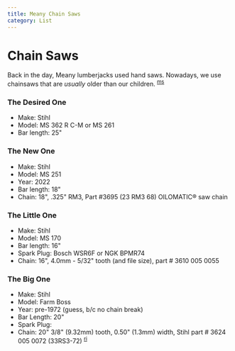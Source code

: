 ```yaml
---
title: Meany Chain Saws
category: List
---
```

# Chain Saws

Back in the day, Meany lumberjacks used hand saws. Nowadays, we use chainsaws that are _usually_ older than our children. <sup>[ms][]</sup>

### The Desired One

- Make: Stihl
- Model: MS 362 R C-M  or MS 261
- Bar length: 25"


### The New One

- Make: Stihl
- Model: MS 251
- Year: 2022
- Bar length: 18"
- Chain: 18", .325" RM3, Part #3695 (23 RM3 68) OILOMATIC® saw chain


### The Little One

- Make: Stihl
- Model: MS 170
- Bar length: 16"
- Spark Plug: Bosch WSR6F or NGK BPMR74
- Chain: 16", 4.0mm - 5/32" tooth (and file size), part # 3610 005 0055


### The Big One

- Make: Stihl
- Model: Farm Boss
- Year: pre-1972 (guess, b/c no chain break)
- Bar Length: 20"
- Spark Plug: 
- Chain: 20" 3/8" (9.32mm) tooth, 0.50" (1.3mm) width, Stihl part # 3624 005 0072 (33RS3-72) <sup>[ri][]</sup>

[ms]: /Person/Matt-Simerson
[ri]: /Person/Rick-Ingham
